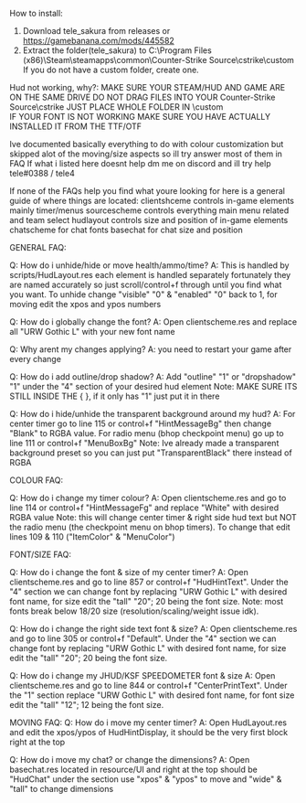 How to install:
1. Download tele_sakura from releases or https://gamebanana.com/mods/445582
2. Extract the folder(tele_sakura) to C:\Program Files (x86)\Steam\steamapps\common\Counter-Strike Source\cstrike\custom
If you do not have a custom folder, create one.

Hud not working, why?:
MAKE SURE YOUR STEAM/HUD AND GAME ARE ON THE SAME DRIVE
DO NOT DRAG FILES INTO YOUR Counter-Strike Source\cstrike JUST PLACE WHOLE FOLDER IN \custom\
IF YOUR FONT IS NOT WORKING MAKE SURE YOU HAVE ACTUALLY INSTALLED IT FROM THE TTF/OTF

Ive documented basically everything to do with colour customization but skipped alot of the moving/size aspects so ill try answer most of them in FAQ
If what i listed here doesnt help dm me on discord and ill try help tele#0388 / tele4

If none of the FAQs help you find what youre looking for here is a general guide of where things are located:
clientshceme controls in-game elements mainly timer/menus
sourcescheme controls everything main menu related and team select
hudlayout controls size and position of in-game elements
chatscheme for chat fonts
basechat for chat size and position

GENERAL FAQ:

Q: How do i unhide/hide or move health/ammo/time?
A: This is handled by scripts/HudLayout.res each element is handled separately fortunately they are named accurately so just scroll/control+f through until you find what you want. To unhide change "visible" "0" & "enabled" "0" back to 1, for moving edit the xpos and ypos numbers

Q: How do i globally change the font?
A: Open clientscheme.res and replace all "URW Gothic L" with your new font name

Q: Why arent my changes applying?
A: you need to restart your game after every change

Q: How do i add outline/drop shadow?
A: Add "outline" "1" or "dropshadow" "1" under the "4" section of your desired hud element
Note: MAKE SURE ITS STILL INSIDE THE { }, if it only has "1" just put it in there

Q: How do i hide/unhide the transparent background around my hud?
A: For center timer go to line 115 or control+f "HintMessageBg" then change "Blank" to RGBA value. For radio menu (bhop checkpoint menu) go up to line 111 or control+f "MenuBoxBg"
Note: Ive already made a transparent background preset so you can just put "TransparentBlack" there instead of RGBA


COLOUR FAQ:

Q: How do i change my timer colour?
A: Open clientscheme.res and go to line 114 or control+f "HintMessageFg" and replace "White" with desired RGBA value
Note: this will change center timer & right side hud text but NOT the radio menu (the checkpoint menu on bhop timers). To change that edit lines 109 & 110 ("ItemColor"	& "MenuColor")


FONT/SIZE FAQ:

Q: How do i change the font & size of my center timer?
A: Open clientscheme.res and go to line 857 or control+f "HudHintText". Under the "4" section we can change font by replacing "URW Gothic L" with desired font name, for size edit the "tall" "20"; 20 being the font size.
Note: most fonts break below 18/20 size (resolution/scaling/weight issue idk).

Q: How do i change the right side text font & size?
A: Open clientscheme.res and go to line 305 or control+f "Default". Under the "4" section we can change font by replacing "URW Gothic L" with desired font name, for size edit the "tall" "20"; 20 being the font size.

Q: How do i change my JHUD/KSF SPEEDOMETER font & size
A: Open clientscheme.res and go to line 844 or control+f "CenterPrintText". Under the "1" section replace "URW Gothic L" with desired font name, for font size edit the "tall" "12"; 12 being the font size.

MOVING FAQ:
Q: How do i move my center timer?
A: Open HudLayout.res and edit the xpos/ypos of HudHintDisplay, it should be the very first block right at the top

Q: How do i move my chat? or change the dimensions?
A: Open basechat.res located in resource/UI and right at the top should be "HudChat" under the section use "xpos" & "ypos" to move and "wide" & "tall" to change dimensions
